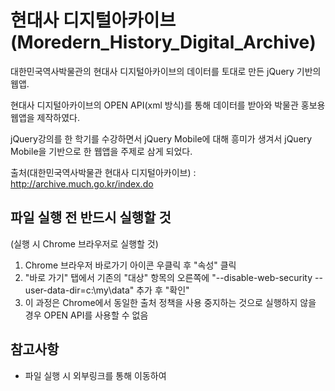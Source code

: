 # **현대사 디지털아카이브(Moredern_History_Digital_Archive)**

대한민국역사박물관의 현대사 디지털아카이브의 데이터를 토대로 만든 jQuery 기반의 웹앱.

현대사 디지털아카이브의 OPEN API(xml 방식)를 통해 데이터를 받아와 박물관 홍보용 웹앱을 제작하였다.

jQuery강의를 한 학기를 수강하면서 jQuery Mobile에 대해 흥미가 생겨서 jQuery Mobile을 기반으로 한 웹앱을 주제로 삼게 되었다.

출처(대한민국역사박물관 현대사 디지털아카이브) : http://archive.much.go.kr/index.do



## 파일 실행 전 반드시 실행할 것

(실행 시 Chrome 브라우저로 실행할 것)

1. Chrome 브라우저 바로가기 아이콘 우클릭 후 "속성" 클릭
2. "바로 가기" 탭에서 기존의 "대상" 항목의 오른쪽에 "--disable-web-security --user-data-dir=c:\my\data" 추가 후 "확인"
3. 이 과정은 Chrome에서 동일한 출처 정책을 사용 중지하는 것으로 실행하지 않을 경우 OPEN API를 사용할 수 없음



## 참고사항

* 파일 실행 시 외부링크를 통해 이동하여 <script>가 실행되는 경우 때때로 실행이 되지 않을 때가 있음

  (기존에는 'F5'키를 반드시 입력해야 제대로된 화면이 출력되었으나 <body> 태그 안에 <script>를 입력함으로써 불편함을 줄이도록 수정하였음)

* 하지만 같은 상황에서도 때때로 실행이 될 때가 있고 되지 않을 때가 있음

  (작성자의 개발환경 문제일 수도 있고, 작성자의 코딩 문제일 수도 있음)

* **만약 제대로 실행이 되지 않을 경우 'F5' 키를 입력하여 새로고침 시 올바른 화면이 출력됨**



### 기능 설명

1. 가장 먼저 main.html을 실행하면 메인 화면을 통해 사용자가 메뉴를 선택할 수 있도록 함

2. 단 화면 우측상단에 있는 로그인 버튼을 통해 로그인에 성공했을 경우 메뉴를 선택할 수 있음

   (현재 DB에 연동되어 있지 않아 회원의 아이디와 비밀번호 조회가 불가능하므로 ID 텍스트박스와 PW 텍스트박스가 입력되어 있으면 로그인 성공 처리하였음)

3. 로그인 성공 시 각 메뉴(링크)를 선택하면 해당 기능 출력(외부링크를 통해 다른 html 파일로 이동)

4. '소개' 메뉴는 해당 웹앱에 어떤 정보들이 있는지 소개되어 있음.

5. 각 메뉴들은(소개, 홍보영상 제외) 현대사 디지털아카이브의 OPEN API를 xml 방식으로 받아와 각자 모두 다른 데이터를 가지고 있으며 해당 리스트 선택 시 액션시트를 통해 자세한 정보를 볼 수 있고 링크를 클릭하면 정보의 출처(현대사 디지털아카이브)로 이동함

6. 마지막 '홍보영상' 메뉴는 "Youtube_Iframe_API"를 통해 유튜브 플레이어로 대한민국역사박물관 홍보영상을 시청할 수 있도록 함

7. 화면 좌측상단의 '메뉴' 버튼을 클릭하면 메뉴들이 나타나고 그 메뉴들을 선택 시 마찬가지로  해당 html 파일로 이동

8. 화면 우측상단의 '로그아웃' 버튼을 클릭하면 메인 화면으로 이동하고 다시 로그인하도록 함

